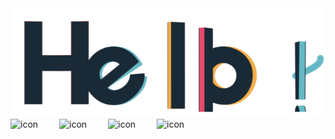 <img src="./img/hello.gif" />

<div style="display: flex; align-items: flex-start;"><img src="https://techstack-generator.vercel.app/js-icon.svg" alt="icon" width="78" height="78" /><img src="https://techstack-generator.vercel.app/ts-icon.svg" alt="icon" width="78" height="78" /><img src="https://techstack-generator.vercel.app/react-icon.svg" alt="icon" width="78" height="78" /><img src="https://techstack-generator.vercel.app/github-icon.svg" alt="icon" width="78" height="78" /></div>
